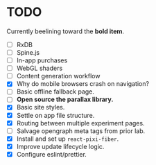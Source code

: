 # TODO

Currently beelining toward the **bold item**.

- [ ] RxDB
- [ ] Spine.js
- [ ] In-app purchases
- [ ] WebGL shaders
- [ ] Content generation workflow
- [x] Why do mobile browsers crash on navigation?
- [ ] Basic offline fallback page.
- [ ] **Open source the parallax library.**
- [x] Basic site styles.
- [x] Settle on app file structure.
- [x] Routing between multiple experiment pages.
- [ ] Salvage opengraph meta tags from prior lab.
- [x] Install and set up `react-pixi-fiber`.
- [x] Improve update lifecycle logic.
- [x] Configure eslint/prettier.
